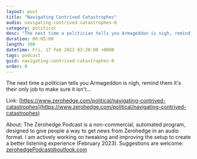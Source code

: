```yaml
---
layout: post
title: "Navigating Contrived Catastrophes"
audio: navigating-contrived-catastrophes-0
category: political
desc: "The next time a politician tells you Armageddon is nigh, remind them it's their only job to make sure it isn't..."
duration: 00:05:00
length: 300
datetime: Fri, 17 Feb 2023 03:20:00 +0000
tags: podcast
guid: navigating-contrived-catastrophes-0
order: 0
---
```

The next time a politician tells you Armageddon is nigh, remind them it's their only job to make sure it isn't...

Link: [https://www.zerohedge.com/political/navigating-contrived-catastrophes](https://www.zerohedge.com/political/navigating-contrived-catastrophes)

About: The Zerohedge Podcast is a non-commercial, automated program, designed to give people a way to get news from Zerohedge in an audio format.  I am actively working on tweaking and improving the setup to create a better listening experience (February 2023).  Suggestions are welcome: [zerohedgePodcast@outlook.com](mailto:zerohedgePodcast@outlook.com)